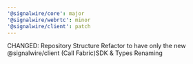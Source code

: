 ```yaml
---
'@signalwire/core': major
'@signalwire/webrtc': minor
'@signalwire/client': patch
---
```


CHANGED: Repository Structure Refactor to have only the new @signalwire/client (Call Fabric)SDK & Types Renaming
